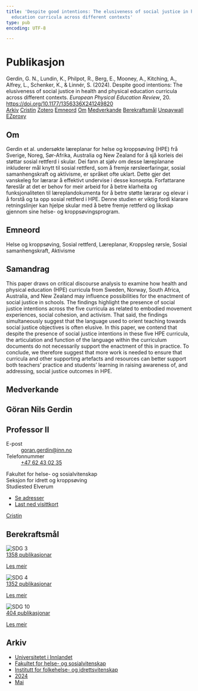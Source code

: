 ```yaml
---
title: 'Despite good intentions: The elusiveness of social justice in health and physical
  education curricula across different contexts'
type: pub
encoding: UTF-8

---
```

<h1>Publikasjon</h1>
<article id="csl-bib-container-CMCUKKV6" class="csl-bib-container">
  <div class="csl-bib-body"> <div class="csl-entry">Gerdin, G. N., Lundin, K., Philpot, R., Berg, E., Mooney, A., Kitching, A., Alfrey, L., Schenker, K., &#38; Linnér, S. (2024). Despite good intentions: The elusiveness of social justice in health and physical education curricula across different contexts. <i>European Physical Education Review</i>, 20. <a href="https://doi.org/10.1177/1356336X241249820">https://doi.org/10.1177/1356336X241249820</a></div> </div>
  <div class="csl-bib-buttons">
    <a href="#taxonomy-article-CMCUKKV6" alt="archive" class="csl-bib-button">Arkiv</a>
    <a href="https://app.cristin.no/results/show.jsf?id=2269797" alt="Cristin" class="csl-bib-button">Cristin</a>
    <a href="http://zotero.org/groups/5881554/items/CMCUKKV6" alt="Zotero" class="csl-bib-button">Zotero</a>
    <a href="#keywords-article-CMCUKKV6" alt="keywords" class="csl-bib-button">Emneord</a>
    <a href="#about-article-CMCUKKV6" alt="about_pub" class="csl-bib-button">Om</a>
    <a href="#contributors-article-CMCUKKV6" alt="contributors" class="csl-bib-button">Medverkande</a>
    <a href="#sdg-article-CMCUKKV6" alt="sdg" class="csl-bib-button">Berekraftsmål</a>
    <a href="https://journals.sagepub.com/doi/pdf/10.1177/1356336X241249820" alt="Unpaywall" class="csl-bib-button">Unpaywall</a>
    <a href="https://journals.sagepub.com/doi/pdf/10.1177/1356336X241249820" alt="EZproxy" class="csl-bib-button">EZproxy</a>
  </div>
  <div id="csl-bib-meta-container-CMCUKKV6"></div>
</article>
<div id="csl-bib-meta-CMCUKKV6" class="csl-bib-meta">
  <article id="about-article-CMCUKKV6" class="about_pub-article">
    <h1>Om</h1>
    Gerdin et al. undersøkte læreplanar for helse og kroppsøving (HPE) frå Sverige, Noreg, Sør-Afrika, Australia og New Zealand for å sjå korleis dei støttar sosial rettferd i skular. Dei fann at sjølv om desse læreplanane inkluderer mål knytt til sosial rettferd, som å fremje rørsleerfaringar, sosial samanhengskraft og aktivisme, er språket ofte uklart. Dette gjer det vanskeleg for lærarar å effektivt undervise i desse konsepta. Forfattarane føreslår at det er behov for meir arbeid for å betre klarheita og funksjonaliteten til læreplandokumenta for å betre støtte lærarar og elevar i å forstå og ta opp sosial rettferd i HPE. Denne studien er viktig fordi klarare retningslinjer kan hjelpe skular med å betre fremje rettferd og likskap gjennom sine helse- og kroppsøvingsprogram.
  </article>
  <article id="keywords-article-CMCUKKV6" class="keywords-article">
    <h1>Emneord</h1>
    Helse og kroppsøving, Sosial rettferd, Læreplanar, Kroppsleg rørsle, Sosial samanhengskraft, Aktivisme
  </article>
  <article id="abstract-article-CMCUKKV6" class="abstract-article">
    <h1>Samandrag</h1>
    This paper draws on critical discourse analysis to examine how health and physical education (HPE) curricula from Sweden, Norway, South Africa, Australia, and New Zealand may influence possibilities for the enactment of social justice in schools. The findings highlight the presence of social justice intentions across the five curricula as related to embodied movement experiences, social cohesion, and activism. That said, the findings simultaneously suggest that the language used to orient teaching towards social justice objectives is often elusive. In this paper, we contend that despite the presence of social justice intentions in these five HPE curricula, the articulation and function of the language within the curriculum documents do not necessarily support the enactment of this in practice. To conclude, we therefore suggest that more work is needed to ensure that curricula and other supporting artefacts and resources can better support both teachers’ practice and students’ learning in raising awareness of, and addressing, social justice outcomes in HPE.
  </article>
  <article id="contributors-article-CMCUKKV6" class="contributors-article">
    <h1>Medverkande</h1>
    <div class="personas"> <div class="vrtx-hinn-person-card"> <div class="photo"> <i class="lar la-user-circle missing-person"></i> </div> <div class="info"> <hgroup><h1>Göran Nils Gerdin</h1> <h2>Professor II</h2> </hgroup><dl> <dt>E-post</dt> <dd> <a href="mailto:goran.gerdin@inn.no">goran.gerdin@inn.no</a> </dd> <dt>Telefonnummer</dt> <dd><a href="tel:+4762430235"> +47 62 43 02 35 </a></dd> </dl> <p> Fakultet for helse- og sosialvitenskap<br> Seksjon for idrett og kroppsøving<br> Studiested Elverum </p> <ul class="vrtx-hinn-links"> <li><a href="https://www.inn.no/finn-en-ansatt/goran-gerdin.html#vrtx-hinn-addresses">Se adresser</a></li> <li><a href="https://www.inn.no/finn-en-ansatt/goran-gerdin.html?vrtx=vcf">Last ned visittkort</a></li> </ul> </div> </div> <a href="https://app.cristin.no/persons/show.jsf?id=1768099" alt="Cristin URL" class="personas-cristin">Cristin</a> </div>
  </article>
  <article id="sdg-article-CMCUKKV6" class="sdg-article">
    <h1>Berekraftsmål</h1>
    <div class="sdg-container"><div id="sdg3" class="sdg">
        <img src="{{< params subfolder >}}images/sdg/sdg03_nn.png" class="image" alt="SDG 3">
        <div class="sdg-overlay">
          <a href="/nn/archive/?key=?sdg=3#archive" class="sdg-publication-count"><span>1358</span> publikasjonar</a>
          <p><a href="https://fn.no/om-fn/fns-baerekraftsmaal/god-helse-og-livskvalitet?lang=nno-NO" class="sdg-read-more">Les meir</a></p>
        </div>
      </div> <div id="sdg4" class="sdg">
        <img src="{{< params subfolder >}}images/sdg/sdg04_nn.png" class="image" alt="SDG 4">
        <div class="sdg-overlay">
          <a href="/nn/archive/?key=?sdg=4#archive" class="sdg-publication-count"><span>1352</span> publikasjonar</a>
          <p><a href="https://fn.no/om-fn/fns-baerekraftsmaal/god-utdanning?lang=nno-NO" class="sdg-read-more">Les meir</a></p>
        </div>
      </div> <div id="sdg10" class="sdg">
        <img src="{{< params subfolder >}}images/sdg/sdg10_nn.png" class="image" alt="SDG 10">
        <div class="sdg-overlay">
          <a href="/nn/archive/?key=?sdg=10#archive" class="sdg-publication-count"><span>404</span> publikasjonar</a>
          <p><a href="https://fn.no/om-fn/fns-baerekraftsmaal/mindre-ulikhet?lang=nno-NO" class="sdg-read-more">Les meir</a></p>
        </div>
      </div></div>
  </article>
  <article id="taxonomy-article-CMCUKKV6" class="taxonomy-article">
    <h1>Arkiv</h1>
    <ul>
      <li>
        <a href="/nn/archive/?key=3DCRN523">Universitetet i Innlandet</a>
      </li>
      <li>
        <a href="/nn/archive/?key=IDKFS3MX">Fakultet for helse- og sosialvitenskap</a>
      </li>
      <li>
        <a href="/nn/archive/?key=FJXE3Z8X">Institutt for folkehelse- og idrettsvitenskap</a>
      </li>
      <li>
        <a href="/nn/archive/?key=DLUBDP8T">2024</a>
      </li>
      <li>
        <a href="/nn/archive/?key=MLDFMPSM">Mai</a>
      </li>
    </ul>
  </article>
</div>
